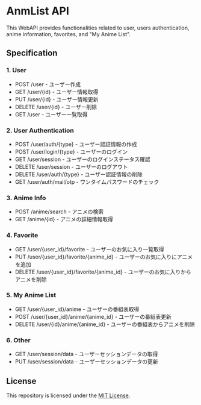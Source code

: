 # AnmList API

This WebAPI provides functionalities related to user, users authentication, anime information, favorites, and "My Anime List".

## Specification

### 1. User
- POST /user - ユーザー作成
- GET /user/{id} - ユーザー情報取得
- PUT /user/{id} - ユーザー情報更新
- DELETE /user/{id} - ユーザー削除
- GET /user - ユーザー一覧取得

### 2. User Authentication
- POST /user/auth/{type} - ユーザー認証情報の作成
- POST /user/login/{type} - ユーザーのログイン
- GET /user/session - ユーザーのログインステータス確認
- DELETE /user/session - ユーザーのログアウト
- DELETE /user/auth/{type} - ユーザー認証情報の削除
- GET /user/auth/mail/otp - ワンタイムパスワードのチェック

### 3. Anime Info
- POST /anime/search - アニメの検索
- GET /anime/{id} - アニメの詳細情報取得

### 4. Favorite
- GET /user/{user_id}/favorite - ユーザーのお気に入り一覧取得
- PUT /user/{user_id}/favorite/{anime_id} - ユーザーのお気に入りにアニメを追加
- DELETE /user/{user_id}/favorite/{anime_id} - ユーザーのお気に入りからアニメを削除

### 5. My Anime List
- GET /user/{user_id}/anime - ユーザーの番組表取得
- POST /user/{user_id}/anime/{anime_id} - ユーザーの番組表更新
- DELETE /user/{id}/anime/{anime_id} - ユーザーの番組表からアニメを削除

### 6. Other
- GET /user/session/data - ユーザーセッションデータの取得
- PUT /user/session/data - ユーザーセッションデータの更新

## License

This repository is licensed under the [MIT License](https://choosealicense.com/licenses/mit/).
